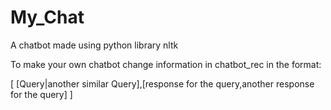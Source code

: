 # My_Chat
A chatbot made using python library nltk 

To make your own chatbot change information in chatbot_rec in the format:

[
[Query|another similar Query],[response for the query,another response for the query]
]
